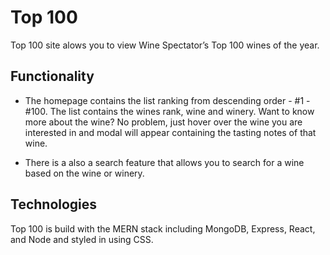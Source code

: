 # Top 100

Top 100 site alows you to view Wine Spectator’s Top 100 wines of the year.

## Functionality

* The homepage contains the list ranking from descending order - #1 - #100. The list contains the wines rank, wine and winery. Want to know more about the wine? No problem, just hover over the wine you are interested in and modal will appear containing the tasting notes of that wine.

* There is a also a search feature that allows you to search for a wine based on the wine or winery. 

## Technologies 

Top 100 is build with the MERN stack including MongoDB, Express, React, and Node and styled in using CSS.
